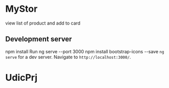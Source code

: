 # MyStor

view list of product and add to card

## Development server

npm install
Run ng serve --port 3000
npm install bootstrap-icons --save
`ng serve` for a dev server. Navigate to `http://localhost:3000/`.
# UdicPrj
